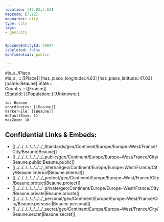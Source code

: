 ```yaml
---
location: [47.02,4.83] 
mapzoom: [7,12] 
mapmarker: city 
type: City
tags:
- geo/City


SpocWebEntityId: 29057
isDeleted: false
confidential: public

---
```

#is_a_/Place  
#is_a_ :: [[Place]] 
[has_place_longitude::4.83] 
[has_place_latitude::47.02] 
[name::Beaune] 
State ::  
Country :: [[France]]  
[StateId::] 
[Population::] 
[Unknown::] 


```leaflet
id: Beaune
coordinates: [[Beaune]] 
markerFile: [[Beaune]] 
defaultZoom: 11 
maxZoom: 18
```


## Confidential Links & Embeds: 
- [[../../../../../../../_Standards/geo/Continent/Europe/Europe~West/France/City/Beaune|Beaune]] 
- [[../../../../../../../_public/geo/Continent/Europe/Europe~West/France/City/Beaune.public|Beaune.public]] 
- [[../../../../../../../_internal/geo/Continent/Europe/Europe~West/France/City/Beaune.internal|Beaune.internal]] 
- [[../../../../../../../_protect/geo/Continent/Europe/Europe~West/France/City/Beaune.protect|Beaune.protect]] 
- [[../../../../../../../_private/geo/Continent/Europe/Europe~West/France/City/Beaune.private|Beaune.private]] 
- [[../../../../../../../_personal/geo/Continent/Europe/Europe~West/France/City/Beaune.personal|Beaune.personal]] 
- [[../../../../../../../_secret/geo/Continent/Europe/Europe~West/France/City/Beaune.secret|Beaune.secret]] 
